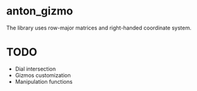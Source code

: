 # anton_gizmo

The library uses row-major matrices and right-handed coordinate system.

# TODO
 - Dial intersection
 - Gizmos customization
 - Manipulation functions
 